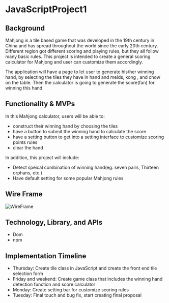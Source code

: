 # JavaScriptProject1

## Background

Mahjong is a tile based game that was developed in the 19th century in China and has spread throughout the world since the early 20th century. Different region got different scoring and playing rules, but they all follow many basic rules. This project is intended to create a general scoring calculator for Mahjong and user can customize them accordingly.

The application will have a page to let user to generate his/her winning hand, by selecting the tiles they have in hand and melds, kong , and chow on the table. Then the calculator is going to generate the score(fan) for winning this hand.

## Functionality & MVPs

In this Mahjong calculator, users will be able to:
- construct their winning hand by choosing the tiles
- have a button to submit the winning hand to calculate the score
- have a setting button to get into a setting interface to customize scoring points rules
- clear the hand

In addition, this project will include:
- Detect speical combination of winning hand(eg. seven pairs, Thirteen orphans, etc.)
- Have default setting for some popular Mahjong rules


## Wire Frame
![WireFrame](https://wireframe.cc/1MyPGK)
## Technology, Library, and APIs
- Dom
- npm

## Implementation Timeline
- Thursday: Create tile class in JavaScript and create the front end tile selection form
- Friday and weekend: Create game class that includes the winning hand detection function and score calculator
- Monday: Create setting bar for customize scoring rules
- Tuesday: Final touch and bug fix, start creating final proposal
